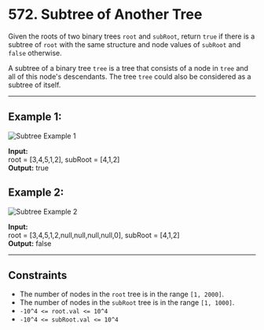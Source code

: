 # 572. Subtree of Another Tree

Given the roots of two binary trees `root` and `subRoot`, return `true` if there is a subtree of `root` with the same structure and node values of `subRoot` and `false` otherwise.

A subtree of a binary tree `tree` is a tree that consists of a node in `tree` and all of this node's descendants. The tree `tree` could also be considered as a subtree of itself.

---

## Example 1:

![Subtree Example 1](https://assets.leetcode.com/uploads/2021/04/28/subtree1-tree.jpg)

**Input:**  
root = [3,4,5,1,2], subRoot = [4,1,2]  
**Output:** true

## Example 2:

![Subtree Example 2](https://assets.leetcode.com/uploads/2021/04/28/subtree2-tree.jpg)

**Input:**  
root = [3,4,5,1,2,null,null,null,null,0], subRoot = [4,1,2]  
**Output:** false

---

## Constraints

- The number of nodes in the `root` tree is in the range `[1, 2000]`.
- The number of nodes in the `subRoot` tree is in the range `[1, 1000]`.
- `-10^4 <= root.val <= 10^4`
- `-10^4 <= subRoot.val <= 10^4`


